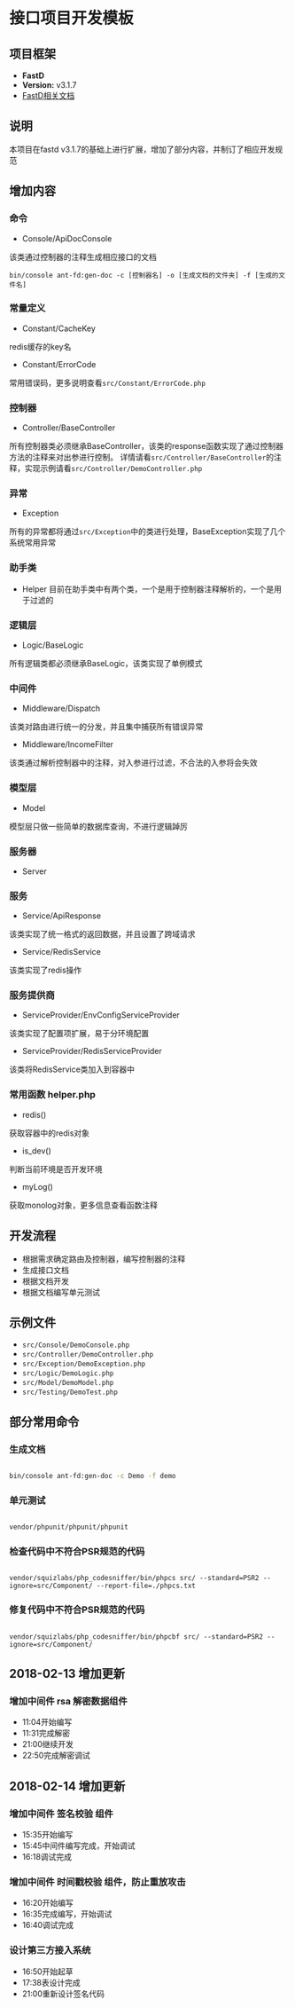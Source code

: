 # 接口项目开发模板

## 项目框架

- **FastD**
- **Version:** v3.1.7
- [FastD相关文档](https://github.com/fastdlabs/fastD/tree/3.1/docs/zh_CN)


## 说明

本项目在fastd v3.1.7的基础上进行扩展，增加了部分内容，并制订了相应开发规范

## 增加内容

### 命令

- Console/ApiDocConsole

该类通过控制器的注释生成相应接口的文档

`bin/console ant-fd:gen-doc -c [控制器名] -o [生成文档的文件夹] -f [生成的文件名]`

### 常量定义

- Constant/CacheKey

redis缓存的key名

- Constant/ErrorCode

常用错误码，更多说明查看`src/Constant/ErrorCode.php`

### 控制器

- Controller/BaseController

所有控制器类必须继承BaseController，该类的response函数实现了通过控制器方法的注释来对出参进行控制。
详情请看`src/Controller/BaseController`的注释，实现示例请看`src/Controller/DemoController.php`

### 异常

- Exception

所有的异常都将通过`src/Exception`中的类进行处理，BaseException实现了几个系统常用异常

### 助手类

- Helper
目前在助手类中有两个类，一个是用于控制器注释解析的，一个是用于过滤的

### 逻辑层

- Logic/BaseLogic

所有逻辑类都必须继承BaseLogic，该类实现了单例模式

### 中间件

- Middleware/Dispatch

该类对路由进行统一的分发，并且集中捕获所有错误异常

- Middleware/IncomeFilter

该类通过解析控制器中的注释，对入参进行过滤，不合法的入参将会失效

### 模型层

- Model

模型层只做一些简单的数据库查询，不进行逻辑踔厉

### 服务器

- Server


### 服务

- Service/ApiResponse

该类实现了统一格式的返回数据，并且设置了跨域请求

- Service/RedisService

该类实现了redis操作

### 服务提供商

- ServiceProvider/EnvConfigServiceProvider

该类实现了配置项扩展，易于分环境配置

- ServiceProvider/RedisServiceProvider

该类将RedisService类加入到容器中

### 常用函数 helper.php

- redis()

获取容器中的redis对象

- is_dev()

判断当前环境是否开发环境

- myLog()

获取monolog对象，更多信息查看函数注释


## 开发流程

- 根据需求确定路由及控制器，编写控制器的注释
- 生成接口文档
- 根据文档开发
- 根据文档编写单元测试


## 示例文件

- `src/Console/DemoConsole.php`
- `src/Controller/DemoController.php`
- `src/Exception/DemoException.php`
- `src/Logic/DemoLogic.php`
- `src/Model/DemoModel.php`
- `src/Testing/DemoTest.php`


## 部分常用命令

### 生成文档
```sh

bin/console ant-fd:gen-doc -c Demo -f demo

```

### 单元测试

````sh

vendor/phpunit/phpunit/phpunit

````

### 检查代码中不符合PSR规范的代码

````

vendor/squizlabs/php_codesniffer/bin/phpcs src/ --standard=PSR2 --ignore=src/Component/ --report-file=./phpcs.txt

````

### 修复代码中不符合PSR规范的代码

````

vendor/squizlabs/php_codesniffer/bin/phpcbf src/ --standard=PSR2 --ignore=src/Component/

````

## 2018-02-13 增加更新

### 增加中间件 rsa 解密数据组件

- 11:04开始编写
- 11:31完成解密
- 21:00继续开发
- 22:50完成解密调试

## 2018-02-14 增加更新

### 增加中间件 签名校验 组件

- 15:35开始编写
- 15:45中间件编写完成，开始调试
- 16:18调试完成

### 增加中间件 时间戳校验 组件，防止重放攻击

- 16:20开始编写
- 16:35完成编写，开始调试
- 16:40调试完成

### 设计第三方接入系统

- 16:50开始起草
- 17:38表设计完成
- 21:00重新设计签名代码





